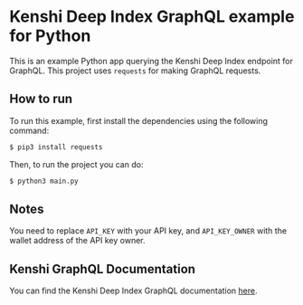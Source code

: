 # Kenshi Deep Index GraphQL example for Python

This is an example Python app querying the Kenshi Deep Index endpoint for GraphQL.
This project uses `requests` for making GraphQL requests.

## How to run

To run this example, first install the dependencies using the following command:

```bash
$ pip3 install requests
```

Then, to run the project you can do:

```bash
$ python3 main.py
```

## Notes

You need to replace `API_KEY` with your API key, and `API_KEY_OWNER` with the wallet
address of the API key owner.

## Kenshi GraphQL Documentation

You can find the Kenshi Deep Index GraphQL documentation
[here](https://docs.kenshi.io/services/deep-index/graphql).
